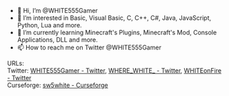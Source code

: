 - 👋 Hi, I’m @WHITE555Gamer
- 👀 I’m interested in Basic, Visual Basic, C, C++, C#, Java, JavaScript, Python, Lua and more.
- 🌱 I’m currently learning Minecraft's Plugins, Minecraft's Mod, Console Applications, DLL and more.
- 📫 How to reach me on Twitter @WHITE555Gamer  



URLs:  
  Twitter: [WHITE555Gamer - Twitter](https://twitter.com/WHITE555Gamer), [WHERE_WHITE_ - Twitter](https://twitter.com/WHERE_WHITE_), [WHITEonFire - Twitter](https://twitter.com/WHITEonFire)  
  Curseforge: [sw5white - Curseforge](https://www.curseforge.com/members/sw5white/projects)
  

<!---
WHITE555Gamer/WHITE555Gamer is a ✨ special ✨ repository because its `README.md` (this file) appears on your GitHub profile.
You can click the Preview link to take a look at your changes.
--->

